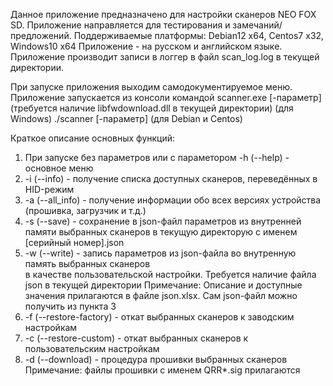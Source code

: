 Данное приложение предназначено для настройки сканеров NEO FOX SD.
Приложение направляется для тестирования и замечаний/предложений.
Поддерживаемые платформы: Debian12 x64, Centos7 x32, Windows10 x64
Приложение - на русском и английском языке.
Приложение производит записи в логгер в файл scan_log.log в текущей директории.

При запуске приложения выходим самодокументируемое меню. Приложение запускается из консоли командой
scanner.exe [-параметр] (требуется наличие libfwdownload.dll в текущей директории) (для Windows)
./scanner [-параметр] (для Debian и Centos)

Краткое описание основных функций:
1. При запуске без параметров или с параметором -h (--help) - основное меню
2. -i (--info) - получение списка доступных сканеров, переведённых в HID-режим
3. -a (--all_info) - получение информации обо всех версиях устройства (прошивка, загрузчик и т.д.)
3. -s (--save) - сохранение в json-файл параметров из внутренней памяти выбранных сканеров
                 в текущую директорую с именем [серийный номер].json
4. -w (--write) - запись параметров из json-файла во внутренную память выбранных сканеров  
                  в качестве пользовательской настройки. Требуется наличие файла json в текущей директории
    Примечание: Описание и доступные значения прилагаются в файле json.xlsx. Сам json-файл
                можно получить из пункта 3
5. -f (--restore-factory) - откат выбранных сканеров к заводским настройкам
6. -c (--restore-custom) - откат выбранных сканеров к пользовательским настройкам
7. -d (--download) - процедура прошивки выбранных сканеров
    Примечание: файлы прошивки с именем QRR*.sig прилагаются